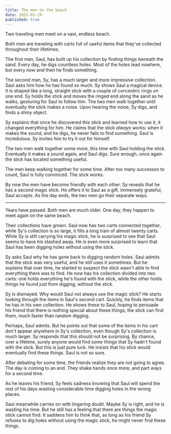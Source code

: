 ```yaml
---
title: The men on the beach
date: 2023-01-29
published: true
---
```


Two traveling men meet on a vast, endless beach.

Both men are traveling with carts full of useful items that they've collected throughout their lifetimes.

The first man, Saul, has built up his collection by finding things beneath the sand. Every day, he digs countless holes. Most of the holes lead nowhere, but every now and then he finds something.

The second man, Sy, has a much larger and more impressive collection. Saul asks him how he has found so much. Sy shows Saul a magical device. It is shaped like a long, straight stick with a couple of concentric rings on one end. Sy holds the stick and moves the ringed end along the sand as he walks, gesturing for Saul to follow him. The two men walk together until eventually the stick makes a noise. Upon hearing the noise, Sy digs, and finds a shiny object.

Sy explains that once he discovered this stick and learned how to use it, it changed everything for him. He claims that the stick _always_ works: when it makes the sound, and he digs, he never fails to find something. Saul is incredulous. Sy invites him to try it out for himself.

The two men walk together some more, this time with Saul holding the stick. Eventually it makes a sound again, and Saul digs. Sure enough, once again the stick has located something useful.

The men keep walking together for some time. After too many successes to count, Saul is fully convinced. The stick works.

By now the men have become friendly with each other. Sy reveals that he has a second magic stick. He offers it to Saul as a gift. Immensely grateful, Saul accepts. As the day ends, the two men go their separate ways.

***

Years have passed. Both men are much older. One day, they happen to meet again on the same beach.

Their collections have grown. Saul now has two carts connected together, while Sy's collection is so large, it fills a long train of almost twenty carts. While Sy is still carrying his magic stick, he is surprised to see that Saul seems to have his stashed away. He is even more surprised to learn that Saul has been digging holes without using the stick.

Sy asks Saul why he has gone back to digging random holes. Saul admits that the stick was very useful, and he still uses it sometimes. But he explains that over time, he started to suspect the stick wasn't able to find everything there was to find. He now has his collection divided into two carts: one holds everything he's found with the stick, while the other holds things he found just from digging, without the stick.

Sy is dismayed. Why would Saul not always use the magic stick? He starts looking through the items in Saul's second cart. Quickly, he finds items that he has in his own collection. He shows these to Saul, hoping to persuade his friend that there is nothing special about these things; the stick can find them, much faster than random digging.

Perhaps, Saul admits. But he points out that some of the items in his cart don't appear anywhere in Sy's collection, even though Sy's collection is much larger. Sy responds that this should not be surprising. By chance, over a lifetime, surely anyone would find _some_ things that Sy hadn't found with the stick. But this is just pure luck. He insists that his stick would eventually find these things. Saul is not so sure.

After debating for some time, the friends realize they are not going to agree. The day is coming to an end. They shake hands once more, and part ways for a second time.

As he leaves his friend, Sy feels sadness knowing that Saul will spend the rest of his days wasting considerable time digging holes in the wrong places.

Saul meanwhile carries on with lingering doubt. Maybe Sy is right, and he is wasting his time. But he still has a feeling that there are things the magic stick cannot find. It saddens him to think that, as long as his friend Sy refuses to dig holes without using the magic stick, he might never find these things.
